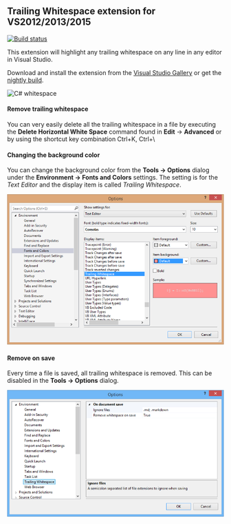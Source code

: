 ## Trailing Whitespace extension for VS2012/2013/2015

[![Build status](https://ci.appveyor.com/api/projects/status/2n9cfl1lups6o7q4)](https://ci.appveyor.com/project/madskristensen/trailingwhitespace)

This extension will highlight any trailing whitespace on any line
in any editor in Visual Studio.

Download and install the extension from the 
[Visual Studio Gallery](http://visualstudiogallery.msdn.microsoft.com/a204e29b-1778-4dae-affd-209bea658a59) 
or get the 
[nightly build](https://ci.appveyor.com/project/madskristensen/trailingwhitespace/build/artifacts). 

![C# whitespace](https://github.com/madskristensen/TrailingWhitespace/blob/master/artifacts/CSharp.png)

#### Remove trailing whitespace

You can very easily delete all the trailing whitespace in a file by executing the **Delete Horizontal White Space** command
found in **Edit** -> **Advanced** or by using the shortcut key combination Ctrl+K, Ctrl+\

#### Changing the background color

You can change the background color from the **Tools -> Options** dialog under the **Environment -> Fonts and Colors** settings. The setting is for the *Text Editor* and the display item is called *Trailing Whitespace*.

![VisualStudio2013OptionsDialog](artifacts/VisualStudioSettings.png "Visual Studio 2013 Options Dialog")

#### Remove on save
Every time a file is saved, all trailing whitespace is removed. This can be disabled in the
**Tools -> Options** dialog.

![Options dialog](artifacts/OptionsDialog.png)